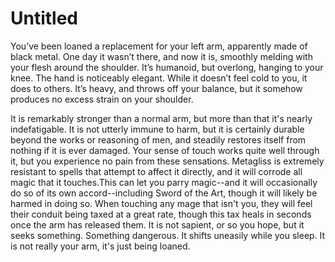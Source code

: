 # Untitled

You’ve been loaned a replacement for your left arm, apparently made of black metal. One day it wasn’t there, and now it is, smoothly melding with your flesh around the shoulder. It’s humanoid, but overlong, hanging to your knee. The hand is noticeably elegant. While it doesn’t feel cold to you, it does to others. It’s heavy, and throws off your balance, but it somehow produces no excess strain on your shoulder.

It is remarkably stronger than a normal arm, but more than that it's nearly indefatigable. It is not utterly immune to harm, but it is certainly durable beyond the works or reasoning of men, and steadily restores itself from nothing if it is ever damaged. Your sense of touch works quite well through it, but you experience no pain from these sensations. Metagliss is extremely resistant to spells that attempt to affect it directly, and it will corrode all magic that it touches.This can let you parry magic--and it will occasionally do so of its own accord--including Sword of the Art, though it will likely be harmed in doing so. When touching any mage that isn't you, they will feel their conduit being taxed at a great rate, though this tax heals in seconds once the arm has released them. It is not sapient, or so you hope, but it seeks something. Something dangerous. It shifts uneasily while you sleep. It is not really your arm, it's just being loaned.